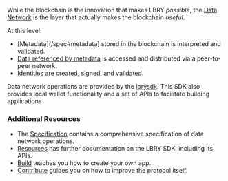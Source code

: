 While the blockchain is the innovation that makes LBRY _possible_, the [Data Network](/spec#data) is the layer that actually makes the blockchain _useful_.

At this level:

- [Metadata](/spec#metadata] stored in the blockchain is interpreted and validated.
- [Data referenced by metadata](/spec#data) is accessed and distributed via a peer-to-peer network.
- [Identities](/spec#channels) are created, signed, and validated.

Data network operations are provided by the [lbrysdk](https://github.com/lbryio/lbry). This SDK also provides local wallet functionality and a set of APIs to facilitate building applications.

### Additional Resources

- The [Specification](/spec "Specification") contains a comprehensive specification of data network operations.
- [Resources](/resources) has further documentation on the LBRY SDK, including its APIs.
- [Build](/build) teaches you how to create your own app.
- [Contribute](/contribute) guides you on how to improve the protocol itself.
